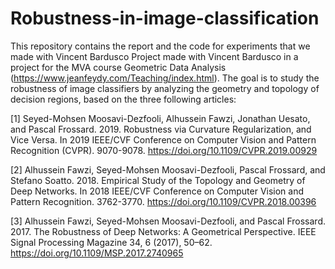 # Robustness-in-image-classification

This repository contains the report and the code for experiments that we made with Vincent Bardusco Project made with Vincent Bardusco in a project for the MVA course Geometric Data Analysis (https://www.jeanfeydy.com/Teaching/index.html).
The goal is to study the robustness of image classifiers by analyzing the geometry and topology of decision regions, based on the three following articles:

[1] Seyed-Mohsen Moosavi-Dezfooli, Alhussein Fawzi, Jonathan Uesato, and Pascal
Frossard. 2019. Robustness via Curvature Regularization, and Vice Versa. In
2019 IEEE/CVF Conference on Computer Vision and Pattern Recognition (CVPR).
9070-9078. https://doi.org/10.1109/CVPR.2019.00929

[2] Alhussein Fawzi, Seyed-Mohsen Moosavi-Dezfooli, Pascal Frossard, and Stefano
Soatto. 2018. Empirical Study of the Topology and Geometry of Deep Networks. In
2018 IEEE/CVF Conference on Computer Vision and Pattern Recognition. 3762-3770.
https://doi.org/10.1109/CVPR.2018.00396

[3] Alhussein Fawzi, Seyed-Mohsen Moosavi-Dezfooli, and Pascal Frossard. 2017. The
Robustness of Deep Networks: A Geometrical Perspective. IEEE Signal Processing
Magazine 34, 6 (2017), 50–62. https://doi.org/10.1109/MSP.2017.2740965
